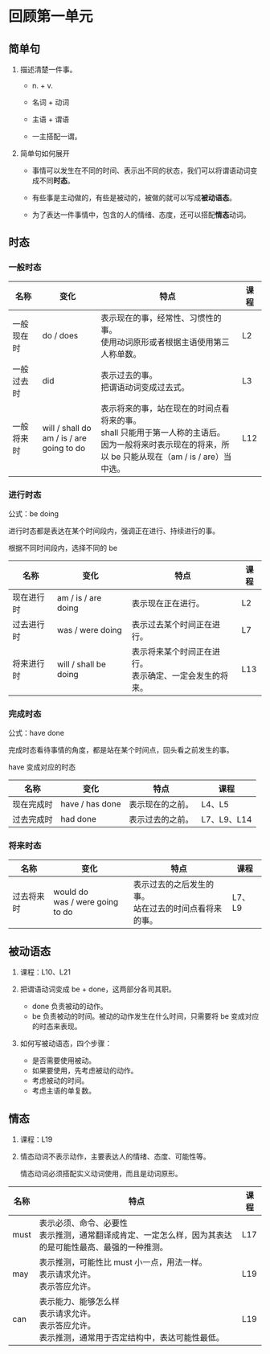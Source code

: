 # 回顾第一单元



## 简单句

1. 描述清楚一件事。

   - n. + v.

   - 名词 + 动词

   - 主语 + 谓语

   - 一主搭配一谓。

2. 简单句如何展开

   - 事情可以发生在不同的时间、表示出不同的状态，我们可以将谓语动词变成不同**时态**。

   - 有些事是主动做的，有些是被动的，被做的就可以写成**被动语态**。

   - 为了表达一件事情中，包含的人的情绪、态度，还可以搭配**情态**动词。



## 时态

### 一般时态

| 名称       | 变化                                            | 特点                                                         | 课程 |
| ---------- | ----------------------------------------------- | ------------------------------------------------------------ | ---- |
| 一般现在时 | do / does                                       | 表示现在的事，经常性、习惯性的事。<br />使用动词原形或者根据主语使用第三人称单数。 | L2   |
| 一般过去时 | did                                             | 表示过去的事。<br />把谓语动词变成过去式。                   | L3   |
| 一般将来时 | will / shall do <br />am / is / are going to do | 表示将来的事，站在现在的时间点看将来的事。<br />shall 只能用于第一人称的主语后。<br />因为一般将来时表示现在的将来，所以 be 只能从现在（am / is / are）当中选。 | L12  |



### 进行时态

公式：be doing

进行时态都是表达在某个时间段内，强调正在进行、持续进行的事。

根据不同时间段内，选择不同的 be

| 名称       | 变化                  | 特点                                                         | 课程 |
| ---------- | --------------------- | ------------------------------------------------------------ | ---- |
| 现在进行时 | am / is / are doing   | 表示现在正在进行。                                           | L2   |
| 过去进行时 | was / were doing      | 表示过去某个时间正在进行。                                   | L7   |
| 将来进行时 | will / shall be doing | 表示将来某个时间正在进行。<br />表示确定、一定会发生的将来。 | L13  |



### 完成时态

公式：have done

完成时态看待事情的角度，都是站在某个时间点，回头看之前发生的事。

have 变成对应的时态

| 名称       | 变化            | 特点             | 课程        |
| ---------- | --------------- | ---------------- | ----------- |
| 现在完成时 | have / has done | 表示现在的之前。 | L4、L5      |
| 过去完成时 | had done        | 表示过去的之前。 | L7、L9、L14 |



### 将来时态

| 名称       | 变化                                   | 特点                                                       | 课程   |
| ---------- | -------------------------------------- | ---------------------------------------------------------- | ------ |
| 过去将来时 | would do <br />was / were  going to do | 表示过去的之后发生的事。<br />站在过去的时间点看将来的事。 | L7、L9 |



## 被动语态

1. 课程：L10、L21

2. 把谓语动词变成 be + done，这两部分各司其职。
   - done 负责被动的动作。
   - be 负责被动的时间。被动的动作发生在什么时间，只需要将 be 变成对应的时态来表现。

3. 如何写被动语态，四个步骤：
   - 是否需要使用被动。
   - 如果要使用，先考虑被动的动作。
   - 考虑被动的时间。
   - 考虑主语的单复数。



## 情态

1. 课程：L19

2. 情态动词不表示动作，主要表达人的情绪、态度、可能性等。

   情态动词必须搭配实义动词使用，而且是动词原形。

| 名称 | 特点                                                         | 课程 |
| ---- | ------------------------------------------------------------ | ---- |
| must | 表示必须、命令、必要性<br />表示推测，通常翻译成肯定、一定怎么样，因为其表达的是可能性最高、最强的一种推测。 | L17  |
| may  | 表示推测，可能性比 must 小一点，用法一样。<br />表示请求允许。<br />表示答应允许。 | L19  |
| can  | 表示能力、能够怎么样<br />表示请求允许。<br />表示答应允许。<br />表示推测，通常用于否定结构中，表达可能性最低。 | L19  |





